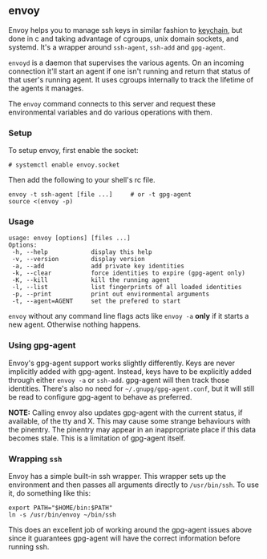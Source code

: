 ## envoy

Envoy helps you to manage ssh keys in similar fashion to [keychain], but
done in c and taking advantage of cgroups, unix domain sockets, and
systemd. It's a wrapper around `ssh-agent`, `ssh-add` and `gpg-agent`.

`envoyd` is a daemon that supervises the various agents. On an incoming
connection it'll start an agent if one isn't running and return that
status of that user's running agent. It uses cgroups internally to track
the lifetime of the agents it manages.

The `envoy` command connects to this server and request these
environmental variables and do various operations with them.

  [keychain]: http://www.funtoo.org/wiki/Keychain

### Setup

To setup envoy, first enable the socket:

    # systemctl enable envoy.socket

Then add the following to your shell's rc file.

    envoy -t ssh-agent [file ...]     # or -t gpg-agent
    source <(envoy -p)

### Usage

    usage: envoy [options] [files ...]
    Options:
     -h, --help            display this help
     -v, --version         display version
     -a, --add             add private key identities
     -k, --clear           force identities to expire (gpg-agent only)
     -K, --kill            kill the running agent
     -l, --list            list fingerprints of all loaded identities
     -p, --print           print out environmental arguments
     -t, --agent=AGENT     set the prefered to start

`envoy` without any command line flags acts like `envoy -a` **only** if
it starts a new agent. Otherwise nothing happens.

### Using gpg-agent

Envoy's gpg-agent support works slightly differently. Keys are never
implicitly added with gpg-agent. Instead, keys have to be explicitly
added through either `envoy -a` or `ssh-add`. gpg-agent will then track
those identities. There's also no need for `~/.gnupg/gpg-agent.conf`,
but it will still be read to configure gpg-agent to behave as preferred.

**NOTE:** Calling envoy also updates gpg-agent with the current status,
if available, of the tty and X. This may cause some strange behaviours
with the pinentry. The pinentry may appear in an inappropriate place if
this data becomes stale. This is a limitation of gpg-agent itself.

### Wrapping `ssh`

Envoy has a simple built-in ssh wrapper. This wrapper sets up the
environment and then passes all arguments directly to `/usr/bin/ssh`. To
use it, do something like this:

    export PATH="$HOME/bin:$PATH"
    ln -s /usr/bin/envoy ~/bin/ssh

This does an excellent job of working around the gpg-agent issues above
since it guarantees gpg-agent will have the correct information before
running ssh.
